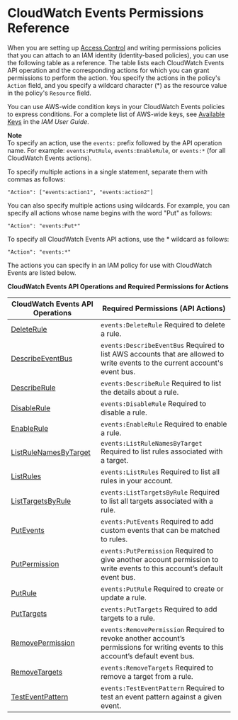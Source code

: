 # CloudWatch Events Permissions Reference<a name="permissions-reference-cwe"></a>

When you are setting up [Access Control](auth-and-access-control-cwe.md#access-control-cwe) and writing permissions policies that you can attach to an IAM identity \(identity\-based policies\), you can use the following table as a reference\. The table lists each CloudWatch Events API operation and the corresponding actions for which you can grant permissions to perform the action\. You specify the actions in the policy's `Action` field, and you specify a wildcard character \(\*\) as the resource value in the policy's `Resource` field\.

You can use AWS\-wide condition keys in your CloudWatch Events policies to express conditions\. For a complete list of AWS\-wide keys, see [Available Keys](https://docs.aws.amazon.com/IAM/latest/UserGuide/reference_policies_elements.html#AvailableKeys) in the *IAM User Guide*\.

**Note**  
To specify an action, use the `events:` prefix followed by the API operation name\. For example: `events:PutRule`, `events:EnableRule`, or `events:*` \(for all CloudWatch Events actions\)\.

To specify multiple actions in a single statement, separate them with commas as follows:

```
"Action": ["events:action1", "events:action2"]
```

You can also specify multiple actions using wildcards\. For example, you can specify all actions whose name begins with the word "Put" as follows:

```
"Action": "events:Put*"
```

To specify all CloudWatch Events API actions, use the \* wildcard as follows:

```
"Action": "events:*"
```

The actions you can specify in an IAM policy for use with CloudWatch Events are listed below\.


**CloudWatch Events API Operations and Required Permissions for Actions**  

| CloudWatch Events API Operations | Required Permissions \(API Actions\) | 
| --- | --- | 
|  [DeleteRule](https://docs.aws.amazon.com/AmazonCloudWatchEvents/latest/APIReference/API_DeleteRule.html)  |  `events:DeleteRule` Required to delete a rule\.  | 
|  [DescribeEventBus](https://docs.aws.amazon.com/AmazonCloudWatchEvents/latest/APIReference/API_DescribeEventBus.html)  |  `events:DescribeEventBus` Required to list AWS accounts that are allowed to write events to the current account's event bus\.  | 
|  [DescribeRule](https://docs.aws.amazon.com/AmazonCloudWatchEvents/latest/APIReference/API_DescribeRule.html)  |  `events:DescribeRule` Required to list the details about a rule\.  | 
|  [DisableRule](https://docs.aws.amazon.com/AmazonCloudWatchEvents/latest/APIReference/API_DisableRule.html)  |  `events:DisableRule` Required to disable a rule\.  | 
|  [EnableRule](https://docs.aws.amazon.com/AmazonCloudWatchEvents/latest/APIReference/API_EnableRule.html)  |  `events:EnableRule` Required to enable a rule\.  | 
|  [ListRuleNamesByTarget](https://docs.aws.amazon.com/AmazonCloudWatchEvents/latest/APIReference/API_ListRuleNamesByTarget.html)  |  `events:ListRuleNamesByTarget` Required to list rules associated with a target\.  | 
|  [ListRules](https://docs.aws.amazon.com/AmazonCloudWatchEvents/latest/APIReference/API_ListRules.html)  |  `events:ListRules` Required to list all rules in your account\.  | 
|  [ListTargetsByRule](https://docs.aws.amazon.com/AmazonCloudWatchEvents/latest/APIReference/API_ListTargetsByRule.html)  |  `events:ListTargetsByRule` Required to list all targets associated with a rule\.  | 
|  [PutEvents](https://docs.aws.amazon.com/AmazonCloudWatchEvents/latest/APIReference/API_PutEvents.html)  |  `events:PutEvents` Required to add custom events that can be matched to rules\.  | 
|  [PutPermission](https://docs.aws.amazon.com/AmazonCloudWatchEvents/latest/APIReference/API_PutPermission.html)  |  `events:PutPermission` Required to give another account permission to write events to this account’s default event bus\.  | 
|  [PutRule](https://docs.aws.amazon.com/AmazonCloudWatchEvents/latest/APIReference/API_PutRule.html)  |  `events:PutRule` Required to create or update a rule\.  | 
|  [PutTargets](https://docs.aws.amazon.com/AmazonCloudWatchEvents/latest/APIReference/API_PutTargets.html)  |  `events:PutTargets` Required to add targets to a rule\.  | 
|  [RemovePermission](https://docs.aws.amazon.com/AmazonCloudWatchEvents/latest/APIReference/API_RemovePermission.html)  |  `events:RemovePermission` Required to revoke another account’s permissions for writing events to this account’s default event bus\.  | 
|  [RemoveTargets](https://docs.aws.amazon.com/AmazonCloudWatchEvents/latest/APIReference/API_RemoveTargets.html)  |  `events:RemoveTargets` Required to remove a target from a rule\.  | 
|  [TestEventPattern](https://docs.aws.amazon.com/AmazonCloudWatchEvents/latest/APIReference/API_TestEventPattern.html)  |  `events:TestEventPattern` Required to test an event pattern against a given event\.  | 